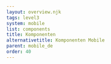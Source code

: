 ```yaml
---
layout: overview.njk
tags: level3
system: mobile
list: components
title: Komponenten
alternativetitle: Komponenten Mobile
parent: mobile_de
order: 40
---
```

